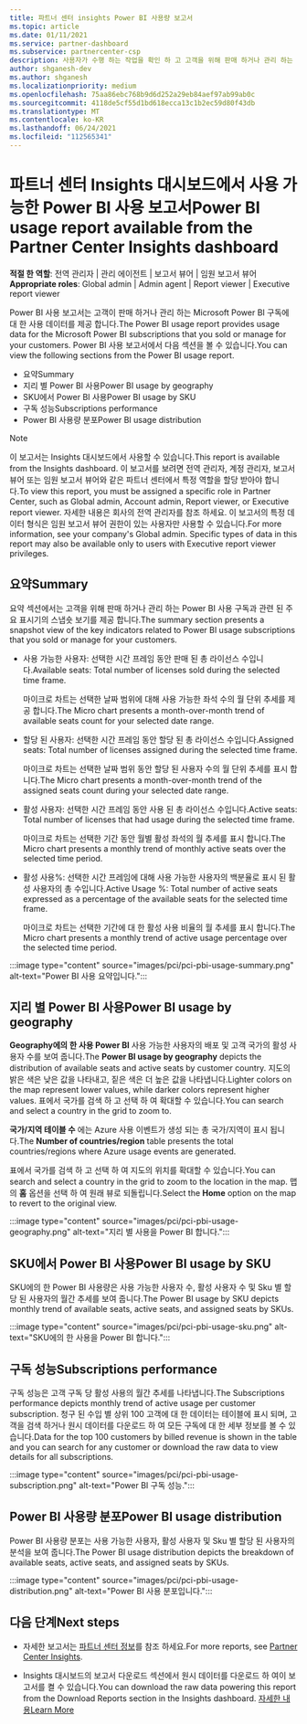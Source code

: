 ```yaml
---
title: 파트너 센터 insights Power BI 사용량 보고서
ms.topic: article
ms.date: 01/11/2021
ms.service: partner-dashboard
ms.subservice: partnercenter-csp
description: 사용자가 수행 하는 작업을 확인 하 고 고객을 위해 판매 하거나 관리 하는 Power BI 구독의 사용과 관련 하 여 개선할 수 있는 위치를 확인 합니다.
author: shganesh-dev
ms.author: shganesh
ms.localizationpriority: medium
ms.openlocfilehash: 75aa86ebc768b9d6d252a29eb84aef97ab99ab0c
ms.sourcegitcommit: 4118de5cf55d1bd618ecca13c1b2ec59d80f43db
ms.translationtype: MT
ms.contentlocale: ko-KR
ms.lasthandoff: 06/24/2021
ms.locfileid: "112565341"
---
```

# <a name="power-bi-usage-report-available-from-the-partner-center-insights-dashboard"></a><span data-ttu-id="1193c-103">파트너 센터 Insights 대시보드에서 사용 가능한 Power BI 사용 보고서</span><span class="sxs-lookup"><span data-stu-id="1193c-103">Power BI usage report available from the Partner Center Insights dashboard</span></span>

<span data-ttu-id="1193c-104">**적절 한 역할**: 전역 관리자 | 관리 에이전트 | 보고서 뷰어 | 임원 보고서 뷰어</span><span class="sxs-lookup"><span data-stu-id="1193c-104">**Appropriate roles**: Global admin | Admin agent | Report viewer | Executive report viewer</span></span>

<span data-ttu-id="1193c-105">Power BI 사용 보고서는 고객이 판매 하거나 관리 하는 Microsoft Power BI 구독에 대 한 사용 데이터를 제공 합니다.</span><span class="sxs-lookup"><span data-stu-id="1193c-105">The Power BI usage report provides usage data for the Microsoft Power BI subscriptions that you sold or manage for your customers.</span></span> <span data-ttu-id="1193c-106">Power BI 사용 보고서에서 다음 섹션을 볼 수 있습니다.</span><span class="sxs-lookup"><span data-stu-id="1193c-106">You can view the following sections from the Power BI usage report.</span></span>

- <span data-ttu-id="1193c-107">요약</span><span class="sxs-lookup"><span data-stu-id="1193c-107">Summary</span></span>
- <span data-ttu-id="1193c-108">지리 별 Power BI 사용</span><span class="sxs-lookup"><span data-stu-id="1193c-108">Power BI usage by geography</span></span>
- <span data-ttu-id="1193c-109">SKU에서 Power BI 사용</span><span class="sxs-lookup"><span data-stu-id="1193c-109">Power BI usage by SKU</span></span>
- <span data-ttu-id="1193c-110">구독 성능</span><span class="sxs-lookup"><span data-stu-id="1193c-110">Subscriptions performance</span></span>
- <span data-ttu-id="1193c-111">Power BI 사용량 분포</span><span class="sxs-lookup"><span data-stu-id="1193c-111">Power BI usage distribution</span></span>

 > [!NOTE]
 > <span data-ttu-id="1193c-112">이 보고서는 Insights 대시보드에서 사용할 수 있습니다.</span><span class="sxs-lookup"><span data-stu-id="1193c-112">This report is available from the Insights dashboard.</span></span> <span data-ttu-id="1193c-113">이 보고서를 보려면 전역 관리자, 계정 관리자, 보고서 뷰어 또는 임원 보고서 뷰어와 같은 파트너 센터에서 특정 역할을 할당 받아야 합니다.</span><span class="sxs-lookup"><span data-stu-id="1193c-113">To view this report, you must be assigned a specific role in Partner Center, such as Global admin, Account admin, Report viewer, or Executive report viewer.</span></span> <span data-ttu-id="1193c-114">자세한 내용은 회사의 전역 관리자를 참조 하세요. 이 보고서의 특정 데이터 형식은 임원 보고서 뷰어 권한이 있는 사용자만 사용할 수 있습니다.</span><span class="sxs-lookup"><span data-stu-id="1193c-114">For more information, see your company's Global admin. Specific types of data in this report may also be available only to users with Executive report viewer privileges.</span></span>

## <a name="summary"></a><span data-ttu-id="1193c-115">요약</span><span class="sxs-lookup"><span data-stu-id="1193c-115">Summary</span></span>

<span data-ttu-id="1193c-116">요약 섹션에서는 고객을 위해 판매 하거나 관리 하는 Power BI 사용 구독과 관련 된 주요 표시기의 스냅숏 보기를 제공 합니다.</span><span class="sxs-lookup"><span data-stu-id="1193c-116">The summary section presents a snapshot view of the key indicators related to Power BI usage subscriptions that you sold or manage for your customers.</span></span> 

- <span data-ttu-id="1193c-117">사용 가능한 사용자: 선택한 시간 프레임 동안 판매 된 총 라이선스 수입니다.</span><span class="sxs-lookup"><span data-stu-id="1193c-117">Available seats: Total number of licenses sold during the selected time frame.</span></span>

   <span data-ttu-id="1193c-118">마이크로 차트는 선택한 날짜 범위에 대해 사용 가능한 좌석 수의 월 단위 추세를 제공 합니다.</span><span class="sxs-lookup"><span data-stu-id="1193c-118">The Micro chart presents a month-over-month trend of available seats count for your selected date range.</span></span>

- <span data-ttu-id="1193c-119">할당 된 사용자: 선택한 시간 프레임 동안 할당 된 총 라이선스 수입니다.</span><span class="sxs-lookup"><span data-stu-id="1193c-119">Assigned seats: Total number of licenses assigned during the selected time frame.</span></span>

   <span data-ttu-id="1193c-120">마이크로 차트는 선택한 날짜 범위 동안 할당 된 사용자 수의 월 단위 추세를 표시 합니다.</span><span class="sxs-lookup"><span data-stu-id="1193c-120">The Micro chart presents a month-over-month trend of the assigned seats count during your selected date range.</span></span>

- <span data-ttu-id="1193c-121">활성 사용자: 선택한 시간 프레임 동안 사용 된 총 라이선스 수입니다.</span><span class="sxs-lookup"><span data-stu-id="1193c-121">Active seats: Total number of licenses that had usage during the selected time frame.</span></span> 

   <span data-ttu-id="1193c-122">마이크로 차트는 선택한 기간 동안 월별 활성 좌석의 월 추세를 표시 합니다.</span><span class="sxs-lookup"><span data-stu-id="1193c-122">The Micro chart presents a monthly trend of monthly active seats over the selected time period.</span></span>

- <span data-ttu-id="1193c-123">활성 사용%: 선택한 시간 프레임에 대해 사용 가능한 사용자의 백분율로 표시 된 활성 사용자의 총 수입니다.</span><span class="sxs-lookup"><span data-stu-id="1193c-123">Active Usage %: Total number of active seats expressed as a percentage of the available seats for the selected time frame.</span></span> 

   <span data-ttu-id="1193c-124">마이크로 차트는 선택한 기간에 대 한 활성 사용 비율의 월 추세를 표시 합니다.</span><span class="sxs-lookup"><span data-stu-id="1193c-124">The Micro chart presents a monthly trend of active usage percentage over the selected time period.</span></span>

:::image type="content" source="images/pci/pci-pbi-usage-summary.png" alt-text="Power BI 사용 요약입니다.":::

## <a name="power-bi-usage-by-geography"></a><span data-ttu-id="1193c-126">지리 별 Power BI 사용</span><span class="sxs-lookup"><span data-stu-id="1193c-126">Power BI usage by geography</span></span>

<span data-ttu-id="1193c-127">**Geography에의 한 사용 Power BI** 사용 가능한 사용자의 배포 및 고객 국가의 활성 사용자 수를 보여 줍니다.</span><span class="sxs-lookup"><span data-stu-id="1193c-127">The **Power BI usage by geography** depicts the distribution of available seats and active seats by customer country.</span></span> <span data-ttu-id="1193c-128">지도의 밝은 색은 낮은 값을 나타내고, 짙은 색은 더 높은 값을 나타냅니다.</span><span class="sxs-lookup"><span data-stu-id="1193c-128">Lighter colors on the map represent lower values, while darker colors represent higher values.</span></span> <span data-ttu-id="1193c-129">표에서 국가를 검색 하 고 선택 하 여 확대할 수 있습니다.</span><span class="sxs-lookup"><span data-stu-id="1193c-129">You can search and select a country in the grid to zoom to.</span></span>

<span data-ttu-id="1193c-130">**국가/지역 테이블 수** 에는 Azure 사용 이벤트가 생성 되는 총 국가/지역이 표시 됩니다.</span><span class="sxs-lookup"><span data-stu-id="1193c-130">The **Number of countries/region** table presents the total countries/regions where Azure usage events are generated.</span></span>

<span data-ttu-id="1193c-131">표에서 국가를 검색 하 고 선택 하 여 지도의 위치를 확대할 수 있습니다.</span><span class="sxs-lookup"><span data-stu-id="1193c-131">You can search and select a country in the grid to zoom to the location in the map.</span></span> <span data-ttu-id="1193c-132">맵의 **홈** 옵션을 선택 하 여 원래 뷰로 되돌립니다.</span><span class="sxs-lookup"><span data-stu-id="1193c-132">Select the **Home** option on the map to revert to the original view.</span></span>

:::image type="content" source="images/pci/pci-pbi-usage-geography.png" alt-text="지리 별 사용을 Power BI 합니다.":::

## <a name="power-bi-usage-by-sku"></a><span data-ttu-id="1193c-134">SKU에서 Power BI 사용</span><span class="sxs-lookup"><span data-stu-id="1193c-134">Power BI usage by SKU</span></span>

<span data-ttu-id="1193c-135">SKU에의 한 Power BI 사용량은 사용 가능한 사용자 수, 활성 사용자 수 및 Sku 별 할당 된 사용자의 월간 추세를 보여 줍니다.</span><span class="sxs-lookup"><span data-stu-id="1193c-135">The Power BI usage by SKU depicts monthly trend of available seats, active seats, and assigned seats by SKUs.</span></span>

:::image type="content" source="images/pci/pci-pbi-usage-sku.png" alt-text="SKU에의 한 사용을 Power BI 합니다.":::

## <a name="subscriptions-performance"></a><span data-ttu-id="1193c-137">구독 성능</span><span class="sxs-lookup"><span data-stu-id="1193c-137">Subscriptions performance</span></span>

<span data-ttu-id="1193c-138">구독 성능은 고객 구독 당 활성 사용의 월간 추세를 나타냅니다.</span><span class="sxs-lookup"><span data-stu-id="1193c-138">The Subscriptions performance depicts monthly trend of active usage per customer subscription.</span></span> <span data-ttu-id="1193c-139">청구 된 수입 별 상위 100 고객에 대 한 데이터는 테이블에 표시 되며, 고객을 검색 하거나 원시 데이터를 다운로드 하 여 모든 구독에 대 한 세부 정보를 볼 수 있습니다.</span><span class="sxs-lookup"><span data-stu-id="1193c-139">Data for the top 100 customers by billed revenue is shown in the table and you can search for any customer or download the raw data to view details for all subscriptions.</span></span>

:::image type="content" source="images/pci/pci-pbi-usage-subscription.png" alt-text="Power BI 구독 성능.":::

## <a name="power-bi-usage-distribution"></a><span data-ttu-id="1193c-141">Power BI 사용량 분포</span><span class="sxs-lookup"><span data-stu-id="1193c-141">Power BI usage distribution</span></span>

<span data-ttu-id="1193c-142">Power BI 사용량 분포는 사용 가능한 사용자, 활성 사용자 및 Sku 별 할당 된 사용자의 분석을 보여 줍니다.</span><span class="sxs-lookup"><span data-stu-id="1193c-142">The Power BI usage distribution depicts the breakdown of available seats, active seats, and assigned seats by SKUs.</span></span>

:::image type="content" source="images/pci/pci-pbi-usage-distribution.png" alt-text="Power BI 사용 분포입니다.":::

## <a name="next-steps"></a><span data-ttu-id="1193c-144">다음 단계</span><span class="sxs-lookup"><span data-stu-id="1193c-144">Next steps</span></span>

- <span data-ttu-id="1193c-145">자세한 보고서는 [파트너 센터 정보](partner-center-insights.md)를 참조 하세요.</span><span class="sxs-lookup"><span data-stu-id="1193c-145">For more reports, see [Partner Center Insights](partner-center-insights.md).</span></span>

- <span data-ttu-id="1193c-146">Insights 대시보드의 보고서 다운로드 섹션에서 원시 데이터를 다운로드 하 여이 보고서를 켤 수 있습니다.</span><span class="sxs-lookup"><span data-stu-id="1193c-146">You can download the raw data powering this report from the Download Reports section in the Insights dashboard.</span></span> [<span data-ttu-id="1193c-147">자세한 내용</span><span class="sxs-lookup"><span data-stu-id="1193c-147">Learn More</span></span>](pci-download-reports.md) 
